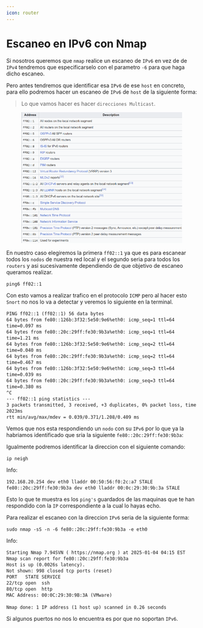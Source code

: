 ```yaml
---
icon: router
---
```


# Escaneo en IPv6 con Nmap

Si nosotros queremos que `nmap` realice un escaneo de `IPv6` en vez de de `IPv4` tendremos que especificarselo con el parametro `-6` para que haga dicho escaneo.

Pero antes tendremos que identificar esa `IPv6` de ese `host` en concreto, para ello podremos hacer un escaneo de `IPv6` de `host` de la siguiente forma:

> Lo que vamos hacer es hacer `direcciones Multicast`.

<figure><img src="../../../.gitbook/assets/image (206).png" alt=""><figcaption></figcaption></figure>

En nuestro caso elegiremos la primera `ff02::1` ya que es para escanear todos los `nodos` de nuestra red local y el segundo seria para todos los `routers` y asi sucesivamente dependiendo de que objetivo de escaneo queramos realizar.

```shell
ping6 ff02::1
```

Con esto vamos a realizar trafico en el protocolo `ICMP` pero al hacer esto `Snort` no nos lo va a detectar y veremos lo siguiente en la terminal.

```
PING ff02::1 (ff02::1) 56 data bytes
64 bytes from fe80::126b:3f32:5e50:9e6%eth0: icmp_seq=1 ttl=64 time=0.097 ms
64 bytes from fe80::20c:29ff:fe30:9b3a%eth0: icmp_seq=1 ttl=64 time=1.21 ms
64 bytes from fe80::126b:3f32:5e50:9e6%eth0: icmp_seq=2 ttl=64 time=0.040 ms
64 bytes from fe80::20c:29ff:fe30:9b3a%eth0: icmp_seq=2 ttl=64 time=0.467 ms
64 bytes from fe80::126b:3f32:5e50:9e6%eth0: icmp_seq=3 ttl=64 time=0.039 ms
64 bytes from fe80::20c:29ff:fe30:9b3a%eth0: icmp_seq=3 ttl=64 time=0.380 ms
^C
--- ff02::1 ping statistics ---
3 packets transmitted, 3 received, +3 duplicates, 0% packet loss, time 2023ms
rtt min/avg/max/mdev = 0.039/0.371/1.208/0.409 ms
```

Vemos que nos esta respondiendo un `nodo` con su `IPv6` por lo que ya la habriamos identificado que sria la siguiente `fe80::20c:29ff:fe30:9b3a`:

Igualmente podremos identificar la direccion con el siguiente comando:

```shell
ip neigh
```

Info:

```
192.168.20.254 dev eth0 lladdr 00:50:56:f0:2c:a7 STALE 
fe80::20c:29ff:fe30:9b3a dev eth0 lladdr 00:0c:29:30:9b:3a STALE
```

Esto lo que te muestra es los `ping's` guardados de las maquinas que te han respondido con la `IP` correspondiente a la cual lo hayas echo.

Para realizar el escaneo con la direccion `IPv6` seria de la siguiente forma:

```shell
sudo nmap -sS -n -6 fe80::20c:29ff:fe30:9b3a -e eth0
```

Info:

```
Starting Nmap 7.94SVN ( https://nmap.org ) at 2025-01-04 04:15 EST
Nmap scan report for fe80::20c:29ff:fe30:9b3a
Host is up (0.0026s latency).
Not shown: 998 closed tcp ports (reset)
PORT   STATE SERVICE
22/tcp open  ssh
80/tcp open  http
MAC Address: 00:0C:29:30:9B:3A (VMware)

Nmap done: 1 IP address (1 host up) scanned in 0.26 seconds
```

Si algunos puertos no nos lo encuentra es por que no soportan `IPv6`.
